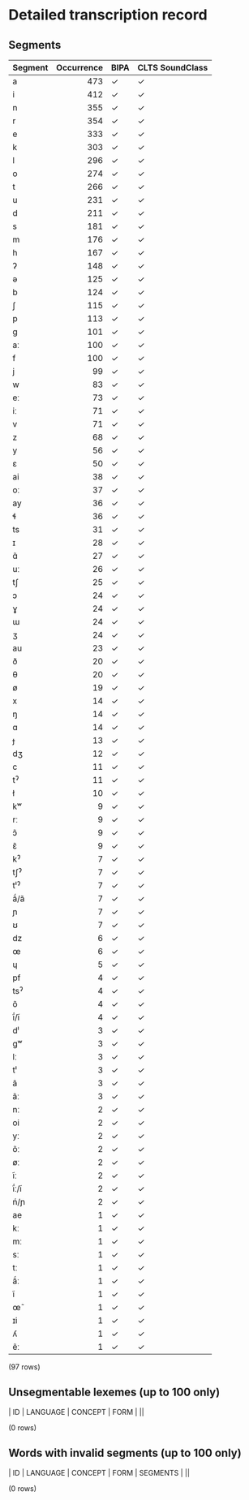 
# Detailed transcription record

## Segments

| Segment | Occurrence | BIPA | CLTS SoundClass |
|:----------|-------------:|:-------|:------------------|
| a | 473 | ✓ | ✓ |
| i | 412 | ✓ | ✓ |
| n | 355 | ✓ | ✓ |
| r | 354 | ✓ | ✓ |
| e | 333 | ✓ | ✓ |
| k | 303 | ✓ | ✓ |
| l | 296 | ✓ | ✓ |
| o | 274 | ✓ | ✓ |
| t | 266 | ✓ | ✓ |
| u | 231 | ✓ | ✓ |
| d | 211 | ✓ | ✓ |
| s | 181 | ✓ | ✓ |
| m | 176 | ✓ | ✓ |
| h | 167 | ✓ | ✓ |
| ʔ | 148 | ✓ | ✓ |
| ə | 125 | ✓ | ✓ |
| b | 124 | ✓ | ✓ |
| ʃ | 115 | ✓ | ✓ |
| p | 113 | ✓ | ✓ |
| g | 101 | ✓ | ✓ |
| aː | 100 | ✓ | ✓ |
| f | 100 | ✓ | ✓ |
| j | 99 | ✓ | ✓ |
| w | 83 | ✓ | ✓ |
| eː | 73 | ✓ | ✓ |
| iː | 71 | ✓ | ✓ |
| v | 71 | ✓ | ✓ |
| z | 68 | ✓ | ✓ |
| y | 56 | ✓ | ✓ |
| ɛ | 50 | ✓ | ✓ |
| ai | 38 | ✓ | ✓ |
| oː | 37 | ✓ | ✓ |
| ay | 36 | ✓ | ✓ |
| ɬ | 36 | ✓ | ✓ |
| ts | 31 | ✓ | ✓ |
| ɪ | 28 | ✓ | ✓ |
| ɑ̃ | 27 | ✓ | ✓ |
| uː | 26 | ✓ | ✓ |
| tʃ | 25 | ✓ | ✓ |
| ɔ | 24 | ✓ | ✓ |
| ɣ | 24 | ✓ | ✓ |
| ɯ | 24 | ✓ | ✓ |
| ʒ | 24 | ✓ | ✓ |
| au | 23 | ✓ | ✓ |
| ð | 20 | ✓ | ✓ |
| θ | 20 | ✓ | ✓ |
| ø | 19 | ✓ | ✓ |
| x | 14 | ✓ | ✓ |
| ŋ | 14 | ✓ | ✓ |
| ɑ | 14 | ✓ | ✓ |
| ɟ | 13 | ✓ | ✓ |
| dʒ | 12 | ✓ | ✓ |
| c | 11 | ✓ | ✓ |
| tˀ | 11 | ✓ | ✓ |
| ł | 10 | ✓ | ✓ |
| kʷ | 9 | ✓ | ✓ |
| rː | 9 | ✓ | ✓ |
| ɔ̃ | 9 | ✓ | ✓ |
| ɛ̃ | 9 | ✓ | ✓ |
| kˀ | 7 | ✓ | ✓ |
| tʃˀ | 7 | ✓ | ✓ |
| tˡˀ | 7 | ✓ | ✓ |
| ã́/ã | 7 | ✓ | ✓ |
| ɲ | 7 | ✓ | ✓ |
| ʊ | 7 | ✓ | ✓ |
| dz | 6 | ✓ | ✓ |
| œ | 6 | ✓ | ✓ |
| ɥ | 5 | ✓ | ✓ |
| pf | 4 | ✓ | ✓ |
| tsˀ | 4 | ✓ | ✓ |
| õ | 4 | ✓ | ✓ |
| ĩ́/ĩ | 4 | ✓ | ✓ |
| dˡ | 3 | ✓ | ✓ |
| gʷ | 3 | ✓ | ✓ |
| lː | 3 | ✓ | ✓ |
| tˡ | 3 | ✓ | ✓ |
| ã | 3 | ✓ | ✓ |
| ãː | 3 | ✓ | ✓ |
| nː | 2 | ✓ | ✓ |
| oi | 2 | ✓ | ✓ |
| yː | 2 | ✓ | ✓ |
| õː | 2 | ✓ | ✓ |
| øː | 2 | ✓ | ✓ |
| ĩː | 2 | ✓ | ✓ |
| ĩ́ː/ĩ | 2 | ✓ | ✓ |
| ń/ɲ | 2 | ✓ | ✓ |
| ae | 1 | ✓ | ✓ |
| kː | 1 | ✓ | ✓ |
| mː | 1 | ✓ | ✓ |
| sː | 1 | ✓ | ✓ |
| tː | 1 | ✓ | ✓ |
| ã́ː | 1 | ✓ | ✓ |
| ĩ | 1 | ✓ | ✓ |
| œ̃ | 1 | ✓ | ✓ |
| ɪi | 1 | ✓ | ✓ |
| ʎ | 1 | ✓ | ✓ |
| ẽː | 1 | ✓ | ✓ |

(97 rows)



## Unsegmentable lexemes (up to 100 only)

| ID | LANGUAGE | CONCEPT | FORM |
||

(0 rows)



## Words with invalid segments (up to 100 only)

| ID | LANGUAGE | CONCEPT | FORM | SEGMENTS |
||

(0 rows)


